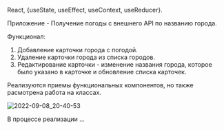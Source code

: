 React, {useState, useEffect, useContext, useReducer}.

Приложение - Получение погоды с внешнего API по названию города.

Функционал: 
1. Добавление карточки города с погодой.
2. Удаление карточки города из списка городов.
3. Редактирование карточки - изменение названия города, которое было указано в карточке и обновление списка карточек.

Реализуются приемы функциональных компонентов, но также расмотрена работа на классах. 

![2022-09-08_20-40-53](https://user-images.githubusercontent.com/101303690/189137496-8daba639-b31a-4be7-a312-6de8ea740d26.png)

В процессе реализации ...
